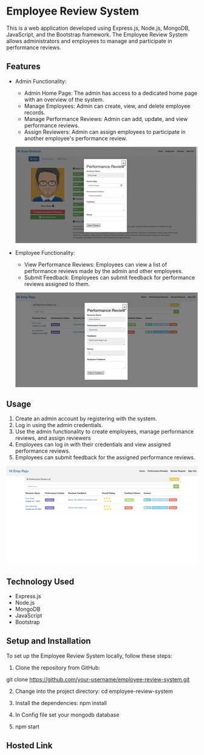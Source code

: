 
# Employee Review System

This is a web application developed using Express.js, Node.js, MongoDB, JavaScript, and the Bootstrap framework. The Employee Review System allows administrators and employees to manage and participate in performance reviews.





## Features

* Admin Functionality:
   - Admin Home Page: The admin has access to a dedicated home page with an overview of the system.
    - Manage Employees: Admin can create, view, and delete employee records.
    - Manage Performance Reviews: Admin can add, update, and view performance reviews.
    - Assign Reviewers: Admin can assign employees to participate in another employee's performance review.
      
   ![screenshot](https://github.com/AvasBrahma/EmployeeReviewSystem/blob/master/screenshot/AdminSubmitFeedback.png)

* Employee Functionality:
    - View Performance Reviews: Employees can view a list of performance reviews made by the admin and other employees.
    - Submit Feedback: Employees can submit feedback for performance reviews assigned to them.
      
  ![screenshot](https://github.com/AvasBrahma/EmployeeReviewSystem/blob/master/screenshot/EmpSubmitFeedback.png)


## Usage

1. Create an admin account by registering with the system.
2. Log in using the admin credentials.
3. Use the admin functionality to create employees, manage performance reviews, and assign reviewers
4. Employees can log in with their credentials and view assigned performance reviews.
5. Employees can submit feedback for the assigned performance reviews.
   
![screenshot](https://github.com/AvasBrahma/EmployeeReviewSystem/blob/master/screenshot/EmployeePerformanceRevewPage.png)

## Technology Used
* Express.js
* Node.js
* MongoDB
* JavaScript
* Bootstrap
## Setup and Installation

To set up the Employee Review System locally, follow these steps:
1. Clone the repository from GitHub:

git clone https://github.com/your-username/employee-review-system.git

2. Change into the project directory:
 cd employee-review-system

3. Install the dependencies:
 npm install

4. In Config file set your mongodb database

5. npm start





## Hosted Link

